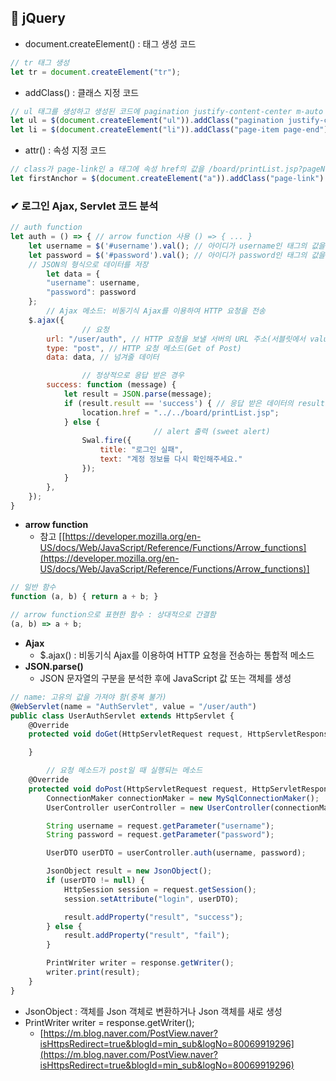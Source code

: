 ## 👾 jQuery

- document.createElement() : 태그 생성 코드

```jsx
// tr 태그 생성
let tr = document.createElement("tr");
```

- addClass() : 클래스 지정 코드

```jsx
// ul 태그를 생성하고 생성된 코드에 pagination justify-content-center m-auto 클래스 지정
let ul = $(document.createElement("ul")).addClass("pagination justify-content-center m-auto");
let li = $(document.createElement("li")).addClass("page-item page-end");
```

- attr() : 속성 지정 코드

```jsx
// class가 page-link인 a 태그에 속성 href의 값을 /board/printList.jsp?pageNo=1로 지정
let firstAnchor = $(document.createElement("a")).addClass("page-link").attr("href", "/board/printList.jsp?pageNo=1");
```

### ✔ 로그인 Ajax, Servlet 코드 분석

```jsx
// auth function
let auth = () => { // arrow function 사용 () => { ... }
    let username = $('#username').val(); // 아이디가 username인 태그의 값을 받아 변수 username에 저장
    let password = $('#password').val(); // 아이디가 password인 태그의 값을 받아 변수 password에 저장
    // JSON의 형식으로 데이터를 저장
		let data = {
        "username": username,
        "password": password
    };
		// Ajax 메소드: 비동기식 Ajax를 이용하여 HTTP 요청을 전송
    $.ajax({
				// 요청
        url: "/user/auth", // HTTP 요청을 보낼 서버의 URL 주소(서블릿에서 value로 지정함)
        type: "post", // HTTP 요청 메소드(Get of Post)
        data: data, // 넘겨줄 데이터

				// 정상적으로 응답 받은 경우
        success: function (message) {
            let result = JSON.parse(message);
            if (result.result == 'success') { // 응답 받은 데이터의 result가 'success'인 경우
                location.href = "../../board/printList.jsp";
            } else {
								// alert 출력 (sweet alert)
                Swal.fire({
                    title: "로그인 실패",
                    text: "계정 정보를 다시 확인해주세요."
                });
            }
        },
    });
}
```

- **arrow function**
    - 참고 [[https://developer.mozilla.org/en-US/docs/Web/JavaScript/Reference/Functions/Arrow_functions](https://developer.mozilla.org/en-US/docs/Web/JavaScript/Reference/Functions/Arrow_functions)]

```jsx
// 일반 함수
function (a, b) { return a + b; } 

// arrow function으로 표현한 함수 : 상대적으로 간결함
(a, b) => a + b; 
```

- **Ajax**
    - $.ajax() : 비동기식 Ajax를 이용하여 HTTP 요청을 전송하는 통합적 메소드
- **JSON.parse()**
    - JSON 문자열의 구분을 분석한 후에 JavaScript 값 또는 객체를 생성

```jsx
// name: 고유의 값을 가져야 함(중복 불가)
@WebServlet(name = "AuthServlet", value = "/user/auth")
public class UserAuthServlet extends HttpServlet {
    @Override
    protected void doGet(HttpServletRequest request, HttpServletResponse response) throws ServletException, IOException {

    }

		// 요청 메소드가 post일 때 실행되는 메소드
    @Override
    protected void doPost(HttpServletRequest request, HttpServletResponse response) throws ServletException, IOException {
        ConnectionMaker connectionMaker = new MySqlConnectionMaker();
        UserController userController = new UserController(connectionMaker);

        String username = request.getParameter("username");
        String password = request.getParameter("password");

        UserDTO userDTO = userController.auth(username, password);

        JsonObject result = new JsonObject();
        if (userDTO != null) {
            HttpSession session = request.getSession();
            session.setAttribute("login", userDTO);

            result.addProperty("result", "success");
        } else {
            result.addProperty("result", "fail");
        }

        PrintWriter writer = response.getWriter();
        writer.print(result);
    }
}
```

- JsonObject : 객체를 Json 객체로 변환하거나 Json 객체를 새로 생성
- PrintWriter writer = response.getWriter();
    - [https://m.blog.naver.com/PostView.naver?isHttpsRedirect=true&blogId=min_sub&logNo=80069919296](https://m.blog.naver.com/PostView.naver?isHttpsRedirect=true&blogId=min_sub&logNo=80069919296)

